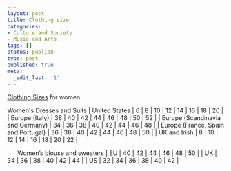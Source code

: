```yaml
---
layout: post
title: Clothing size
categories:
- Culture and Society
- Music and Arts
tags: []
status: publish
type: post
published: true
meta:
  _edit_last: '1'
---
```

[Clothing Sizes](http://en.wikipedia.org/wiki/Clothing_sizes) for women

Women's Dresses and Suits | United States | 6 | 8 | 10 | 12 | 14 | 16 | 18 | 20 |
| Europe (Italy) | 38 | 40 | 42 | 44 | 46 | 48 | 50 | 52 |
| Europe (Scandinavia and Germany) | 34 | 36 | 38 | 40 | 42 | 44 | 46 | 48 |
| Europe (France, Spain and Portugal) | 36 | 38 | 40 | 42 | 44 | 46 | 48 | 50 |
| UK and Irish | 8 | 10 | 12 | 14 | 16 | 18 | 20 | 22 |

      Women’s blouse and sweaters | EU | 40 | 42 | 44 | 46 | 48 | 50 |
| UK | 34 | 36 | 38 | 40 | 42 | 44 |
| US | 32 | 34 | 36 | 38 | 40 | 42 |

